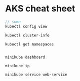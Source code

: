 # AKS cheat sheet

```csharp
// some
kubectl config view

kubectl cluster-info

kubectl get namespaces
```

```

minikube dashboard

minikube ip

minikube service web-service

```
